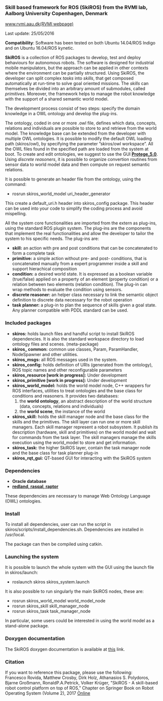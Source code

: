 ###  Skill based framework for ROS (SkiROS) from the RVMI lab, Aalborg University Copenhagen, Denmark

[www.rvmi.aau.dk(RVMI webpage)](http://homes.m-tech.aau.dk/francesco/skiros_doc/)

Last update: 25/05/2016  

**Compatibility**: Software has been tested on both Ubuntu 14.04/ROS Indigo and on Ubuntu 16.04/ROS kynetic.

**SkiROS** is a collection of ROS packages to develop, test and deploy behaviours for autonomous robots. The software is designed for industrial mobile manipulators, but the approach can be applied in other contexts where the environment can be partially structured. Using SkiROS, the developer can split complex *tasks* into *skills*, that get composed automatically at run-time to solve goal oriented missions. The *skills* can themselves be divided into an arbitrary amount of submodules, called *primitives*. Moreover, the framework helps to manage the robot knowledge with the support of a shared semantic world model. 

The development process consist of two steps: specify the domain knowledge in a OWL ontology and develop the plug-ins. 

The ontology, coded in one or more .owl file, defines which data, concepts, relations and individuals are possible to store to and retrieve from the world model. The knowledge base can be extended from the developer with multiple OWL ontologies. It is possible to modify the default OWL loading path (skiros/owl), by specifying the parameter ”skiros/owl workspace”. All the OWL files found in the specified path are loaded from the system at boot. To create and edit ontologies, we suggest to use the GUI [**Protege_5.0**](http://protege.stanford.edu/download/protege/5.0/snapshots/). Using *discrete reasoners*, it is possible to organize convertion routines from sensor data to world model data and then compute on request semantic relations. 

It is possible to generate an header file from the ontology, using the command:

* rosrun skiros_world_model uri_header_generator

This create a default_uri.h header into skiros_config package. This header can be used into your code to simplify the coding process and avoid mispelling.

All the system core functionalities are imported from the extern as plug-ins, using the standard ROS plugin system. The plug-ins are the components that implement the real functionalities and allow the developer to tailor the system to his specific needs. The plug-ins are:
* **skill:** an action with pre and post conditions that can be concatenated to form a complete task
* **primitive:** a simple action without pre- and post- conditions, that is concatenated manually from a expert programmer inside a skill and support hierachical composition
* **condition:** a desired world state. It is expressed as a boolean variable (true/false) applied on a property of an element (property condition) or a relation between two elements (relation condition). The plug-in can wrap methods to evaluate the condition using sensors. 
* **discrete reasoner:** an helper class necessary to link the semantic object definition to discrete data necessary for the robot operation
* **task planner:** a plug-in to plan the sequence of skills given a goal state. Any planner compatible with PDDL standard can be used.

### Included packages 

* **skiros:** holds launch files and handful script to install SkiROS dependencies. It is also the standard workspace directory to load ontology files and scenes. (meta-package)  
* **skiros_ common:** common use classes, Param, ParamHandler, NodeSpawner and other utilities.  
* **skiros_msgs:** all ROS messages used in the system.  
* **skiros_config:** holds definition of URIs (generated from the ontology), ROS topic names and other reconfigurable parameters  
* **skiros_resource [work in progress]:** Under development  
* **skiros_primitive [work in progress]:** Under development  
* **skiros_world_model:** holds the world model node, C++ wrappers for ROS interfaces, utilities to treat ontologies and the base class for conditions and reasoners. It provides two databases:  
   1. the **world ontology**, an abstract description of the world structure (data, concepts, relations and individuals)  
   2. the **world scene**, the instance of the world  
* **skiros_skill:** holds the skill manager node and the base class for the skills and the primitives. The skill layer can run one or more skill managers. Each skill manager represent a robot subsystem. It publish its description (hardware, skill and primitives) on the world model and wait for commands from the task layer. The skill managers manage the skills execution using the world_model to store and get information.  
* **skiros_task:** the higher SkiROS layer, contain the task manager node and the base class for task planner plug-in  
* **skiros_rqt_gui:** QT-based GUI for interacting with the SkiROS system  

### Dependencies

* **Oracle database**  
* [**redland, rasqal, raptor**](http://download.librdf.org/source/)   

These dependencies are necessary to manage Web Ontology Language (OWL) ontologies.

### Install

To install all dependencies, user can run the script in skiros/scripts/install_dependencies.sh. Dependencies are installed in /usr/local.

The package can then be compiled using catkin.

### Launching the system

It is possible to launch the whole system with the GUI using the launch file in skiros/launch:

* roslaunch skiros skiros_system.launch

It is also possible to run singularly the main SkiROS nodes, these are:  

* rosrun skiros_world_model world_model_node
* rosrun skiros_skill skill_manager_node
* rosrun skiros_task task_manager_node

In particular, some users could be interested in using the world model as a stand-alone package.

### Doxygen documentation

The SkiROS doxygen documentation is available at [this](http://homes.m-tech.aau.dk/francesco/skiros_doc/) link.

### Citation

If you want to reference this package, please use the following:   
Francesco Rovida, Matthew Crosby, Dirk Holz, Athanasios S. Polydoros, Bjarne Großmann, RonaldP.A.Petrick, Volker Krüger, "SkiROS - A skill-based robot control platform on top of ROS," Chapter on Springer Book on Robot Operating System (Volume 2), 2017 [Online](http://www.springer.com/gp/book/9783319549262)  
